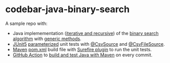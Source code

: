 # codebar-java-binary-search

A sample repo with:
* Java implemementation ([iterative and recursive](https://www.advanced-ict.info/programming/recursion.html#:~:text=Iteration%20and%20recursion%20are%20key,again%20to%20repeat%20the%20code.)) of the [binary search algorithm](https://en.wikipedia.org/wiki/Binary_search_algorithm) with [generic methods](https://docs.oracle.com/javase/tutorial/extra/generics/methods.html).
* [JUnit5](https://junit.org/junit5/) [parameterized](https://junit.org/junit5/docs/current/user-guide/#writing-tests-parameterized-tests) unit tests with [@CsvSource](https://junit.org/junit5/docs/current/user-guide/#writing-tests-parameterized-tests-sources-CsvSource) and [@CsvFileSource](https://junit.org/junit5/docs/current/user-guide/#writing-tests-parameterized-tests-sources-CsvFileSource).
* [Maven](https://maven.apache.org/) [pom.xml](https://maven.apache.org/guides/introduction/introduction-to-the-pom.html) build file with [Surefire plugin](https://maven.apache.org/surefire/maven-surefire-plugin/) to run the unit tests.
* [GitHub Action](https://docs.github.com/en/actions/learn-github-actions) to [build and test Java with Maven](https://docs.github.com/en/actions/automating-builds-and-tests/building-and-testing-java-with-maven) on every commit.
